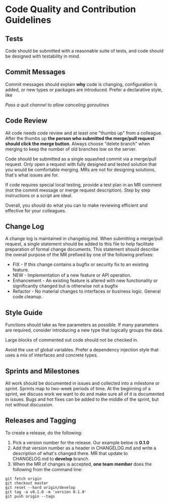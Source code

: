 # Code Quality and Contribution Guidelines

## Tests

Code should be submitted with a reasonable suite of tests, and code should be 
designed with testability in mind.

## Commit Messages

Commit messages should explain **why** code is changing, configuration is added,
or new types or packages are introduced. Prefer a declarative style, like 

_Pass a quit channel to allow canceling goroutines_

## Code Review

All code needs code review and at least one "thumbs up" from a colleague. After
the thumbs up **the person who submitted the merge/pull request should click
the merge button**. Always choose "delete branch" when merging to keep the 
number of old branches low on the server.

Code should be submitted as a single squashed commit via a merge/pull request.
Only open a request with fully designed and tested solution that you would be
comfortable merging. MRs are not for designing solutions, that's what issues
are for.  

If code requires special local testing, provide a test plan in an MR comment (not 
the commit message or merge request description). Step by step instructions or
a script are ideal.

Overall, you should do what you can to make reviewing efficient and effective
for your colleagues.

## Change Log

A change log is maintained in changelog.md.  When submitting a merge/pull request,
a single statement should be added to this file to help facilitate preparation of
formal change documents. This statement should describe the overall purpose of the
MR prefixed by one of the following prefixes:

* FIX - If this change contains a bugfix or security fix to an existing feature.
* NEW - Implementation of a new feature or API operation.
* Enhancement - An existing feature is altered with new functionality or significantly changed but is otherwise not a bugfix
* Refactor - No material changes to interfaces or business logic. General code cleanup. 

## Style Guide

Functions should take as few parameters as possible. If many parameters are 
required, consider introducing a new type that logically groups the data.

Large blocks of commented out code should not be checked in.

Avoid the use of global variables. Prefer a dependency injection style that
uses a mix of interfaces and concrete types.

## Sprints and Milestones

All work should be documented in issues and collected into a milestone or sprint.
Sprints map to two-week periods of time. At the beginning of a sprint, we discuss
work we want to do and make sure all of it is documented in issues. Bugs and hot
fixes can be added to the middle of the sprint, but not without discussion.

## Releases and Tagging

To create a release, do the following:

1. Pick a version number for the release. Our example below is **0.1.0**
2. Add that version number as a header in CHANGELOG.md and write a description
   of what's changed there. MR that update to CHANGELOG.md to **develop** branch. 
3. When the MR of changes is accepted, **one team member** does the following
   from the command line:

```
git fetch origin
git checkout master
git reset --hard origin/develop
git tag -a v0.1.0 -m 'version 0.1.0'
git push origin --tags
```


